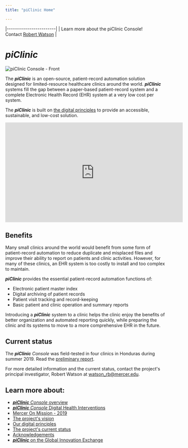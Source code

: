 ```yaml
---
title: "piClinic Home"

---
```


|------------------------|
| Learn more about the piClinic Console!<br>Contact [Robert Watson](mailto://watson_rb@mercer.edu) |

# _piClinic_

![piClinic Console - Front]({{site.baseurl}}/images/TermFront-piclinic_sm.jpg)

The _**piClinic**_ is an open-source, patient-record automation solution designed for limited-resource healthcare clinics around the world. _**piClinic**_ systems fill the gap between a paper-based patient-record system and a complete Electronic Health Record (EHR) system at a very low cost per system.

The _**piClinic**_  is built on [the digital principles]({{site.baseurl}}/principles/) to provide an accessible, sustainable, and low-cost solution.

<iframe width="560" height="315" src="https://www.youtube.com/embed/5fK48E44z5Q?rel=0" frameborder="0" allow="autoplay; encrypted-media" allowfullscreen></iframe>

## Benefits

Many small clinics around the world would benefit from some form of patient-record automation to reduce duplicate and misplaced files and improve their ability to report on patients and clinic activities. However, for many of these clinics, an EHR system is too costly to install and too complex to  maintain. 

_**piClinic**_ provides the essential patient-record automation functions of:

* Electronic patient master index
* Digital archiving of patient records
* Patient visit tracking and record-keeping
* Basic patient and clinic operation and summary reports

Introducing a _**piClinic**_ system to a clinic helps the clinic enjoy the benefits of better organization and automated reporting quickly, while preparing the clinic and its systems to move to a more comprehensive EHR in the future.

## Current status

The _**piClinic** Console_ was field-tested in four clinics in Honduras during summer 2019. Read the [preliminary report]({{site.baseurl}}/images/PiClinicSigDoc2019.pdf).

For more detailed information and the current status, contact the project's principal investigator, Robert Watson at [watson_rb@mercer.edu](mailto://watson_rb@mercer.edu).

## Learn more about:

* [_**piClinic** Console_ overview]({{site.baseurl}}/cts/)
* [_**piClinic** Console_ Digital Health Interventions]({{site.baseurl}}/piclinic-dhi/)
* [Mercer On Mission - 2019]({{site.baseurl}}/mom-2019/)
* [The project's vision]({{site.baseurl}}/vision/)
* [Our digital principles]({{site.baseurl}}/principles/)
* [The project's current status]({{site.baseurl}}/cts/#milestones)
* [Acknowledgements]({{site.baseurl}}/thanks)
* [_**piClinic**_ on the Global Innovation Exchange](https://www.globalinnovationexchange.org/innovation/piclinic-console)
